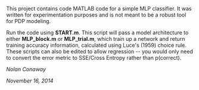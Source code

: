 This project contains code MATLAB code for a simple MLP classifier. It was written for experimentation purposes and is not meant to be a robust tool for PDP modeling.

Run the code using **START.m**. This script will pass a model architecture to either **MLP_block.m** or **MLP_trial.m**, which train up a network and return training accuracy information, calculated using Luce's (1959) choice rule. These scripts can also be edited to allow regression -- you would only need to convert the error metric to SSE/Cross Entropy rather than p(correct).

*Nolan Conaway*

*November 16, 2014*